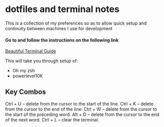 # dotfiles and terminal notes

This is a collection of my preferences so as to allow quick setup and continuity between machines I use for development

#### Go to and follow the instructions on the following link

[Beautiful Terminal Guide](https://medium.com/@shivam1/make-your-terminal-beautiful-and-fast-with-zsh-shell-and-powerlevel10k-6484461c6efb)

This will take you through setup of:

- Oh my zsh
- powerlevel10K

## Key Combos

Ctrl + U – delete from the cursor to the start of the line.
Ctrl + K – delete from the cursor to the end of the line.
Ctrl + W – delete from the cursor to the start of the preceding word.
Alt + D – delete from the cursor to the end of the next word.
Ctrl + L – clear the terminal.
